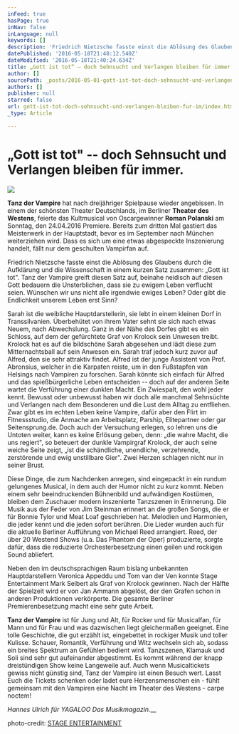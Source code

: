 ```yaml
---
inFeed: true
hasPage: true
inNav: false
inLanguage: null
keywords: []
description: 'Friedrich Nietzsche fasste einst die Ablösung des Glaubens durch die Aufklärung und die Wissenschaft in einem kurzen Satz zusammen: „Gott ist tot“. Tanz der Vampire greift diesen Satz auf, beinahe neidisch auf diesen Gott bedauern die Unsterblichen, dass sie zu ewigem Leben verflucht seien. Wünschen wir uns nicht alle irgendwie ewiges Leben? Oder gibt die Endlichkeit unserem Leben erst Sinn?'
datePublished: '2016-05-18T21:48:12.540Z'
dateModified: '2016-05-18T21:40:24.634Z'
title: „Gott ist tot“ – doch Sehnsucht und Verlangen bleiben für immer.
author: []
sourcePath: _posts/2016-05-01-gott-ist-tot-doch-sehnsucht-und-verlangen-bleiben-fur-im.md
authors: []
publisher: null
starred: false
url: gott-ist-tot-doch-sehnsucht-und-verlangen-bleiben-fur-im/index.html
_type: Article

---
```

# „Gott ist tot" -- doch Sehnsucht und Verlangen bleiben für immer.
![](https://the-grid-user-content.s3-us-west-2.amazonaws.com/5a37a203-0b4c-4b6e-82f1-3af8a543e927.jpg)

**Tanz der Vampire** hat nach dreijähriger Spielpause wieder angebissen. In einem der schönsten Theater Deutschlands, im Berliner **Theater des Westens**, feierte das Kultmusical von Oscargewinner **Roman Polanski** am Sonntag, den 24.04.2016 Premiere. Bereits zum dritten Mal gastiert das Meisterwerk in der Hauptstadt, bevor es im September nach München weiterziehen wird. Dass es sich um eine etwas abgespeckte Inszenierung handelt, fällt nur dem geschulten Vampirfan auf.

Friedrich Nietzsche fasste einst die Ablösung des Glaubens durch die Aufklärung und die Wissenschaft in einem kurzen Satz zusammen: „Gott ist tot". Tanz der Vampire greift diesen Satz auf, beinahe neidisch auf diesen Gott bedauern die Unsterblichen, dass sie zu ewigem Leben verflucht seien. Wünschen wir uns nicht alle irgendwie ewiges Leben? Oder gibt die Endlichkeit unserem Leben erst Sinn?

Sarah ist die weibliche Hauptdarstellerin, sie lebt in einem kleinen Dorf in Transsilvanien. Überbehütet von ihrem Vater sehnt sie sich nach etwas Neuem, nach Abwechslung. Ganz in der Nähe des Dorfes gibt es ein Schloss, auf dem der gefürchtete Graf von Krolock sein Unwesen treibt. Krolock hat es auf die bildschöne Sarah abgesehen und lädt diese zum Mitternachtsball auf sein Anwesen ein. Sarah traf jedoch kurz zuvor auf Alfred, den sie sehr attraktiv findet. Alfred ist der junge Assistent von Prof. Abronsius, welcher in die Karpaten reiste, um in den Fußstapfen van Helsings nach Vampiren zu forschen. Sarah könnte sich einfach für Alfred und das spießbürgerliche Leben entscheiden -- doch auf der anderen Seite wartet die Verführung einer dunklen Macht. Ein Zwiespalt, den wohl jeder kennt. Bewusst oder unbewusst haben wir doch alle manchmal Sehnsüchte und Verlangen nach dem Besonderen und die Lust dem Alltag zu entfliehen. Zwar gibt es im echten Leben keine Vampire, dafür aber den Flirt im Fitnessstudio, die Anmache am Arbeitsplatz, Parship, Elitepartner oder gar Seitensprung.de. Doch auch der Versuchung erlegen, so lehren uns die Untoten weiter, kann es keine Erlösung geben, denn: „die wahre Macht, die uns regiert", so beteuert der dunkle Vampirgraf Krolock, der auch seine weiche Seite zeigt, „ist die schändliche, unendliche, verzehrende, zerstörende und ewig unstillbare Gier". Zwei Herzen schlagen nicht nur in seiner Brust.

Diese Dinge, die zum Nachdenken anregen, sind eingepackt in ein rundum gelungenes Musical, in dem auch der Humor nicht zu kurz kommt. Neben einem sehr beeindruckenden Bühnenbild und aufwändigen Kostümen, bleiben dem Zuschauer modern inszenierte Tanzszenen in Erinnerung. Die Musik aus der Feder von Jim Steinman erinnert an die großen Songs, die er für Bonnie Tylor und Meat Loaf geschrieben hat. Melodien und Harmonien, die jeder kennt und die jeden sofort berühren. Die Lieder wurden auch für die aktuelle Berliner Aufführung von Michael Reed arrangiert. Reed, der über 20 Westend Shows (u.a. Das Phantom der Oper) produzierte, sorgte dafür, dass die reduzierte Orchesterbesetzung einen geilen und rockigen Sound abliefert.

Neben den im deutschsprachigen Raum bislang unbekannten Hauptdarstellern Veronica Appeddu und Tom van der Ven konnte Stage Entertainment Mark Seibert als Graf von Krolock gewinnen. Nach der Hälfte der Spielzeit wird er von Jan Ammann abgelöst, der den Grafen schon in anderen Produktionen verkörperte. Die gesamte Berliner Premierenbesetzung macht eine sehr gute Arbeit.

**Tanz der Vampire** ist für Jung und Alt, für Rocker und für Musicalfan, für Mann und für Frau und was dazwischen liegt gleichermaßen geeignet. Eine tolle Geschichte, die gut erzählt ist, eingebettet in rockiger Musik und toller Kulisse. Schauer, Romantik, Verführung und Witz wechseln sich ab, sodass ein breites Spektrum an Gefühlen bedient wird. Tanzszenen, Klamauk und Soli sind sehr gut aufeinander abgestimmt. Es kommt während der knapp dreistündigen Show keine Langeweile auf. Auch wenn Musicaltickets gewiss nicht günstig sind, Tanz der Vampire ist einen Besuch wert. Lasst Euch die Tickets schenken oder ladet eure Herzensmenschen ein - fühlt gemeinsam mit den Vampiren eine Nacht im Theater des Westens - carpe noctem! 

_Hannes Ulrich für YAGALOO Das Musikmagazin.___

photo-credit: [STAGE ENTERTAINMENT][0]

[0]: http://www.stage-entertainment.de/